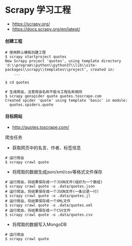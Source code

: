 # Scrapy 学习工程

- https://scrapy.org/
- https://docs.scrapy.org/en/latest/

#### 创建工程
```
# 使用默认模板创建工程
$ scrapy startproject quotes
New Scrapy project 'quotes', using template directory 'd:\\program\\python\\python37\\lib\\site-packages\\scrapy\\templates\\project', created in:
    ...

$ cd quotes

# 生成爬虫，注意爬虫名称不能与工程名称相同
$ scrapy genspider quote quotes.toscrape.com
Created spider 'quote' using template 'basic' in module:
  quotes.spiders.quote
```

#### 目标网站
- http://quotes.toscrape.com/

爬虫任务
- 获取网页中的名言、作者、标签信息
```
# 运行爬虫
$ scrapy crawl quote
```
- 将爬取的数据生成json/xml/csv等格式文件保存
```
# 运行爬虫，将结果保存成一个JSON文件(组织为一个数组)
$ scrapy crawl quote -o .data/quotes.json
# 运行爬虫，将结果保存成一个JSON文件(一条记录一行) 
$ scrapy crawl quote -o .data/quotes.jl
# 运行爬虫，将结果保存成一个XML文件
$ scrapy crawl quote -o .data/quotes.xml
# 运行爬虫，将结果保存成一个CSV文件
$ scrapy crawl quote -o .data/quotes.csv
```
- 将爬取的数据写入MongoDB
```
# 运行爬虫
$ scrapy crawl quote
```
